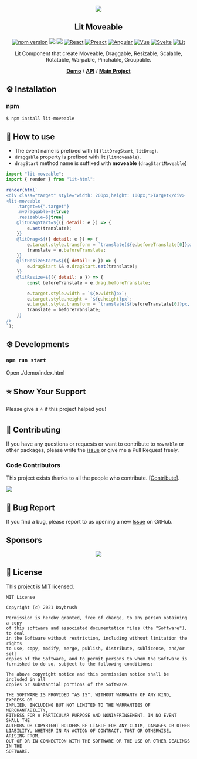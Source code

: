
<p align="middle" ><img src="https://daybrush.com/moveable/images/logo.png" /></p>
<h2 align="middle">Lit Moveable</h2>
<p align="middle">
<a href="https://www.npmjs.com/package/lit-moveable" target="_blank"><img src="https://img.shields.io/npm/v/lit-moveable.svg?style=flat-square&color=007acc&label=version" alt="npm version" /></a>
<img src="https://img.shields.io/badge/language-typescript-blue.svg?style=flat-square"/>
<a href="https://github.com/daybrush/moveable/blob/master/LICENSE" target="_blank"><img src="https://img.shields.io/github/license/daybrush/moveable.svg?style=flat-square&label=license&color=08CE5D"/></a>
<a href="https://github.com/daybrush/moveable/tree/master/packages/react-moveable" target="_blank"><img alt="React" src="https://img.shields.io/static/v1.svg?label=&message=React&style=flat-square&color=61daeb"></a>
<a href="https://github.com/daybrush/moveable/tree/master/packages/preact-moveable" target="_blank"><img alt="Preact" src="https://img.shields.io/static/v1.svg?label=&message=Preact&style=flat-square&color=673ab8"></a>
<a href="https://github.com/daybrush/moveable/tree/master/packages/ngx-moveable" target="_blank"><img alt="Angular" src="https://img.shields.io/static/v1.svg?label=&message=Angular&style=flat-square&color=C82B38"></a>
<a href="https://github.com/daybrush/moveable/tree/master/packages/vue-moveable" target="_blank"><img
    alt="Vue"
    src="https://img.shields.io/static/v1.svg?label=&message=Vue&style=flat-square&color=3fb984"></a>
<a href="https://github.com/daybrush/moveable/tree/master/packages/svelte-moveable" target="_blank"><img
    alt="Svelte"
    src="https://img.shields.io/static/v1.svg?label=&message=Svelte&style=flat-square&color=C82B38"></a>
<a href="https://github.com/daybrush/moveable/tree/master/packages/lit-moveable" target="_blank"><img
    alt="Lit"
    src="https://img.shields.io/static/v1.svg?label=&message=Lit&style=flat-square&color=4E8EE0"></a>
</p>
<p align="middle">Lit Component that create Moveable, Draggable, Resizable, Scalable, Rotatable, Warpable, Pinchable, Groupable.</p>

<p align="middle">
    <a href="https://daybrush.com/moveable" target="_blank"><strong>Demo</strong></a> /
    <a href="https://daybrush.com/moveable/release/latest/doc/" target="_blank"><strong>API</strong></a> /
    <a href="https://github.com/daybrush/scena" target="_blank"><strong>Main Project</strong></a>
</p>

## ⚙️ Installation
### npm
```bash
$ npm install lit-moveable
```

## 🚀 How to use
* The event name is prefixed with **lit** (`litDragStart`, `litDrag`).
* `draggable` property is prefixed with **lit** (`litMoveable`).
* `dragStart` method name is suffixed with **moveable** (`dragStartMoveable`)

```js
import "lit-moveable";
import { render } from "lit-html":

render(html`
<div class="target" style="width: 200px;height: 100px;">Target</div>
<lit-moveable
    .target=${".target"}
    .mvDraggable=${true}
    .resizable=${true}
    @litDragStart=${({ detail: e }) => {
        e.set(translate);
    }}
    @litDrag=${({ detail: e }) => {
        e.target.style.transform = `translate(${e.beforeTranslate[0]}px, ${e.beforeTranslate[1]}px)`;
        translate = e.beforeTranslate;
    }}
    @litResizeStart=${({ detail: e }) => {
        e.dragStart && e.dragStart.set(translate);
    }}
    @litResize=${({ detail: e }) => {
        const beforeTranslate = e.drag.beforeTranslate;

        e.target.style.width = `${e.width}px`;
        e.target.style.height = `${e.height}px`;
        e.target.style.transform = `translate(${beforeTranslate[0]}px, ${beforeTranslate[1]}px)`;
        translate = beforeTranslate;
    }}
/>
`);
```

## ⚙️ Developments
### `npm run start`

Open ./demo/index.html

## ⭐️ Show Your Support
Please give a ⭐️ if this project helped you!


## 👏 Contributing

If you have any questions or requests or want to contribute to `moveable` or other packages, please write the [issue](https://github.com/daybrush/moveable/issues) or give me a Pull Request freely.


### Code Contributors

This project exists thanks to all the people who contribute. [[Contribute](https://github.com/daybrush/moveable/blob/master/CONTRIBUTING.md)].

<a href="https://github.com/daybrush/moveable/graphs/contributors">
  <img src="https://contrib.rocks/image?repo=daybrush/moveable" />
</a>

## 🐞 Bug Report

If you find a bug, please report to us opening a new [Issue](https://github.com/daybrush/moveable/issues) on GitHub.

## Sponsors
<p align="center">
	<a href="https://daybrush.com/sponsors/sponsors.svg">
		<img src="https://daybrush.com/sponsors/sponsors.svg"/>
	</a>
</p>


## 📝 License

This project is [MIT](https://github.com/daybrush/moveable/blob/master/LICENSE) licensed.

```
MIT License

Copyright (c) 2021 Daybrush

Permission is hereby granted, free of charge, to any person obtaining a copy
of this software and associated documentation files (the "Software"), to deal
in the Software without restriction, including without limitation the rights
to use, copy, modify, merge, publish, distribute, sublicense, and/or sell
copies of the Software, and to permit persons to whom the Software is
furnished to do so, subject to the following conditions:

The above copyright notice and this permission notice shall be included in all
copies or substantial portions of the Software.

THE SOFTWARE IS PROVIDED "AS IS", WITHOUT WARRANTY OF ANY KIND, EXPRESS OR
IMPLIED, INCLUDING BUT NOT LIMITED TO THE WARRANTIES OF MERCHANTABILITY,
FITNESS FOR A PARTICULAR PURPOSE AND NONINFRINGEMENT. IN NO EVENT SHALL THE
AUTHORS OR COPYRIGHT HOLDERS BE LIABLE FOR ANY CLAIM, DAMAGES OR OTHER
LIABILITY, WHETHER IN AN ACTION OF CONTRACT, TORT OR OTHERWISE, ARISING FROM,
OUT OF OR IN CONNECTION WITH THE SOFTWARE OR THE USE OR OTHER DEALINGS IN THE
SOFTWARE.
```
